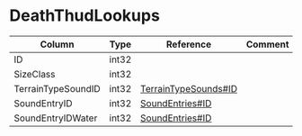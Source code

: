 # DeathThudLookups

| Column | Type | Reference | Comment |
|--------|------|-----------|---------|
|ID|int32|||
|SizeClass|int32|||
|TerrainTypeSoundID|int32|[TerrainTypeSounds#ID](TerrainTypeSounds.md)||
|SoundEntryID|int32|[SoundEntries#ID](SoundEntries.md)||
|SoundEntryIDWater|int32|[SoundEntries#ID](SoundEntries.md)||
